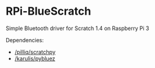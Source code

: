 # RPi-BlueScratch
Simple Bluetooth driver for Scratch 1.4 on Raspberry Pi 3

Dependencies:
- [/pilliq/scratchpy](https://github.com/pilliq/scratchpy)
- [/karulis/pybluez](https://github.com/karulis/pybluez)
